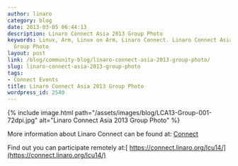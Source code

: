 ```yaml
---
author: linaro
category: blog
date: 2013-03-05 06:44:13
description: Linaro Connect Asia 2013 Group Photo
keywords: Linux, Arm, Linux on Arm, Linaro Connect. Linaro Connect Asia 2013, LCA13,
  Group Photo
layout: post
link: /blog/community-blog/linaro-connect-asia-2013-group-photo/
slug: linaro-connect-asia-2013-group-photo
tags:
- Connect Events
title: Linaro Connect Asia 2013 Group Photo
wordpress_id: 2540
---
```


{% include image.html path="/assets/images/blog/LCA13-Group-001-72dpi.jpg" alt="Linaro Connect Asia 2013 Group Photo" %}

More information about Linaro Connect can be found at: [Connect](https://connect.linaro.org)

Find out you can participate remotely at:[ https://connect.linaro.org/lcu14/](https://connect.linaro.org/lcu14/)